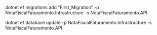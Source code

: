 dotnet ef migrations add "First_Migration" -p NotaFiscalFaturamento.Infrastructure -s NotaFiscalFaturamento.API

dotnet ef database update -p NotaFiscalFaturamento.Infrastructure -s NotaFiscalFaturamento.API